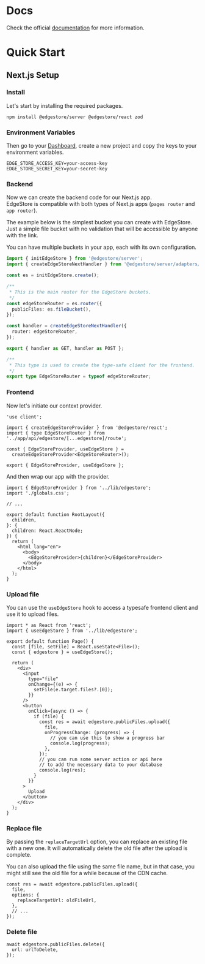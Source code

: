 # Docs

Check the official [documentation](https://edgestore.dev) for more information.

# Quick Start

## Next.js Setup

### Install

Let's start by installing the required packages.

```shell
npm install @edgestore/server @edgestore/react zod
```

### Environment Variables

Then go to your [Dashboard](https://dashboard.edgestore.dev), create a new project and copy the keys to your environment variables.

```shell title=".env"
EDGE_STORE_ACCESS_KEY=your-access-key
EDGE_STORE_SECRET_KEY=your-secret-key
```

### Backend

Now we can create the backend code for our Next.js app.<br/>
EdgeStore is compatible with both types of Next.js apps (`pages router` and `app router`).

The example below is the simplest bucket you can create with EdgeStore. Just a simple file bucket with no validation that will be accessible by anyone with the link.

You can have multiple buckets in your app, each with its own configuration.

```ts title="src/app/api/edgestore/[...edgestore]/route.ts"
import { initEdgeStore } from '@edgestore/server';
import { createEdgeStoreNextHandler } from '@edgestore/server/adapters/next/app';

const es = initEdgeStore.create();

/**
 * This is the main router for the EdgeStore buckets.
 */
const edgeStoreRouter = es.router({
  publicFiles: es.fileBucket(),
});

const handler = createEdgeStoreNextHandler({
  router: edgeStoreRouter,
});

export { handler as GET, handler as POST };

/**
 * This type is used to create the type-safe client for the frontend.
 */
export type EdgeStoreRouter = typeof edgeStoreRouter;
```

### Frontend

Now let's initiate our context provider.

```tsx title="src/lib/edgestore.ts"
'use client';

import { createEdgeStoreProvider } from '@edgestore/react';
import { type EdgeStoreRouter } from '../app/api/edgestore/[...edgestore]/route';

const { EdgeStoreProvider, useEdgeStore } =
  createEdgeStoreProvider<EdgeStoreRouter>();

export { EdgeStoreProvider, useEdgeStore };
```

And then wrap our app with the provider.

```tsx title="src/app/layout.tsx"
import { EdgeStoreProvider } from '../lib/edgestore';
import './globals.css';

// ...

export default function RootLayout({
  children,
}: {
  children: React.ReactNode;
}) {
  return (
    <html lang="en">
      <body>
        <EdgeStoreProvider>{children}</EdgeStoreProvider>
      </body>
    </html>
  );
}
```

### Upload file

You can use the `useEdgeStore` hook to access a typesafe frontend client and use it to upload files.

```tsx {1, 6, 19-28}
import * as React from 'react';
import { useEdgeStore } from '../lib/edgestore';

export default function Page() {
  const [file, setFile] = React.useState<File>();
  const { edgestore } = useEdgeStore();

  return (
    <div>
      <input
        type="file"
        onChange={(e) => {
          setFile(e.target.files?.[0]);
        }}
      />
      <button
        onClick={async () => {
          if (file) {
            const res = await edgestore.publicFiles.upload({
              file,
              onProgressChange: (progress) => {
                // you can use this to show a progress bar
                console.log(progress);
              },
            });
            // you can run some server action or api here
            // to add the necessary data to your database
            console.log(res);
          }
        }}
      >
        Upload
      </button>
    </div>
  );
}
```

### Replace file

By passing the `replaceTargetUrl` option, you can replace an existing file with a new one.
It will automatically delete the old file after the upload is complete.

You can also upload the file using the same file name, but in that case, you might still see the old file for a while because of the CDN cache.

```tsx
const res = await edgestore.publicFiles.upload({
  file,
  options: {
    replaceTargetUrl: oldFileUrl,
  },
  // ...
});
```

### Delete file

```tsx
await edgestore.publicFiles.delete({
  url: urlToDelete,
});
```
